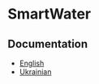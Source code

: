 # SmartWater

## Documentation
- [English](https://mirroschool.github.io/WaterPump/)
- [Ukrainian](https://mirroschool.github.io/WaterPump/ua/)
